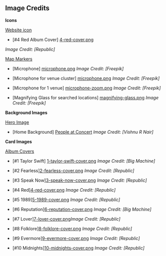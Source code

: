 ## Image Credits
**Icons**

<u>Website icon</u>

- [#4 Red Album Cover] [4-red-cover.png](https://en.wikipedia.org/wiki/Red_(Taylor%27s_Version))

*Image Credit: [Republic]*


<u>Map Markers</u>

- [Microphone] [microphone.png](https://www.flaticon.com/free-icons/microphone) *Image Credit: [Freepik]*

- [Microphone for venue cluster] [microphone.png](https://www.flaticon.com/free-icons/microphone) *Image Credit: [Freepik]*

- [Microphone for 1 venue] [microphone-zoom.png](https://www.flaticon.com/free-icons/microphone) *Image Credit: [Freepik]*

- [Magnifying Glass for searched locations] [magnifying-glass.png](https://www.flaticon.com/free-icons/magnifying-glass) *Image Credit: [Freepik]*


**Background Images**

<u>Hero Image</u>

- [Home Background] [People at Concert](https://www.pexels.com/photo/people-at-concert-1105666/) *Image Credit: [Vishnu R Nair]*

**Card Images**

<u>Album Covers</u>

- [#1 Taylor Swift] [1-taylor-swift-cover.png](https://en.wikipedia.org/wiki/Taylor_Swift_(album)) *Image Credit: [Big Machine]*

- [#2 Fearless][2-fearless-cover.png](https://en.wikipedia.org/wiki/Fearless_(Taylor%27s_Version)) *Image Credit: [Republic]*

- [#3 Speak Now][3-speak-now-cover.png](https://en.wikipedia.org/wiki/Speak_Now_(Taylor%27s_Version)) *Image Credit: [Republic]*

- [#4 Red][4-red-cover.png](https://en.wikipedia.org/wiki/Red_(Taylor%27s_Version)) *Image Credit: [Republic]*

- [#5 1989][5-1989-cover.png](https://en.wikipedia.org/wiki/1989_(Taylor%27s_Version)) *Image Credit: [Republic]*

- [#6 Reputation][6-reputation-cover.png](https://en.wikipedia.org/wiki/Reputation_(album)) *Image Credit: [Big Machine]*

- [#7 Lover][7-lover-cover.png](https://en.wikipedia.org/wiki/Lover_(album))*Image Credit: [Republic]*

- [#8 Folklore][8-folklore-cover.png](https://en.wikipedia.org/wiki/Folklore_(Taylor_Swift_album)) *Image Credit: [Republic]*

- [#9 Evermore][9-evermore-cover.png](https://en.wikipedia.org/wiki/Evermore_(Taylor_Swift_album)) *Image Credit: [Republic]*

- [#10 Midnights][10-midnights-cover.png](https://en.wikipedia.org/wiki/Midnights) *Image Credit: [Republic]*



